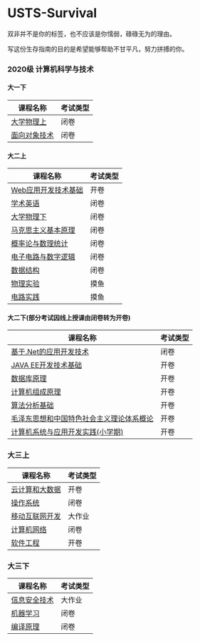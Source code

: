 # USTS-Survival
双非并不是你的标签，也不应该是你懦弱，碌碌无为的理由。

写这份生存指南的目的是希望能够帮助不甘平凡，努力拼搏的你。

### 2020级 计算机科学与技术

#### 大一下
| 课程名称  | 考试类型 |
|-------|------------------------------|
| [大学物理上](https://github.com/sherlcok314159/USTS-Survival/tree/main/2021%E6%98%A5/%E5%A4%A7%E5%AD%A6%E7%89%A9%E7%90%86%E4%B8%8A)| 闭卷|
| [面向对象技术](https://github.com/sherlcok314159/USTS-Survival/blob/main/2021%E6%98%A5/%E9%9D%A2%E5%90%91%E5%AF%B9%E8%B1%A1%E6%8A%80%E6%9C%AF/%E8%80%83%E9%A2%98.md)| 闭卷|

#### 大二上
| 课程名称  | 考试类型 |
|-------|------------------------------|
| [Web应用开发技术基础](https://github.com/sherlcok314159/USTS-Survival/tree/main/2021%E7%A7%8B/Web%E5%BA%94%E7%94%A8%E4%B8%8E%E5%BC%80%E5%8F%91) | 开卷|
| [学术英语](https://github.com/sherlcok314159/USTS-Survival/tree/main/2021%E7%A7%8B/%E5%AD%A6%E6%9C%AF%E8%8B%B1%E8%AF%AD)| 闭卷|
| [大学物理下](https://github.com/sherlcok314159/USTS-Survival/blob/main/2021%E7%A7%8B/%E5%A4%A7%E5%AD%A6%E7%89%A9%E7%90%86%E4%B8%8B/x.md) | 闭卷|
| [马克思主义基本原理](https://github.com/sherlcok314159/USTS-Survival/tree/main/2021%E7%A7%8B/%E9%A9%AC%E5%85%8B%E6%80%9D%E4%B8%BB%E4%B9%89%E5%9F%BA%E6%9C%AC%E5%8E%9F%E7%90%86)  |闭卷  | 
| [概率论与数理统计](https://github.com/sherlcok314159/USTS-Survival/blob/main/2021%E7%A7%8B/%E6%A6%82%E7%8E%87%E8%AE%BA%E4%B8%8E%E6%95%B0%E7%90%86%E7%BB%9F%E8%AE%A1/%E8%AF%BE%E7%A8%8B%E5%BB%BA%E8%AE%AE.md) | 闭卷 |
| [电子电路与数字逻辑](https://github.com/sherlcok314159/USTS-Survival/tree/main/2021%E7%A7%8B/%E7%94%B5%E5%AD%90%E7%94%B5%E8%B7%AF%E4%B8%8E%E6%95%B0%E5%AD%97%E9%80%BB%E8%BE%91) | 闭卷 |
| [数据结构](https://github.com/sherlcok314159/USTS-Survival/tree/main/2021%E7%A7%8B/%E6%95%B0%E6%8D%AE%E7%BB%93%E6%9E%84) | 闭卷 |
| [物理实验](https://github.com/sherlcok314159/USTS-Survival/blob/main/2021%E7%A7%8B/%E7%89%A9%E7%90%86%E5%AE%9E%E9%AA%8C/%E5%8F%82%E8%80%83%E6%95%B0%E6%8D%AE.md) | 摸鱼 |
| [电路实践](https://github.com/sherlcok314159/USTS-Survival/blob/main/2021%E7%A7%8B/%E7%94%B5%E8%B7%AF%E5%AE%9E%E8%B7%B5/%E5%8F%82%E8%80%83%E6%95%B0%E6%8D%AE.md) | 摸鱼 |

#### 大二下(部分考试因线上授课由闭卷转为开卷)
| 课程名称  | 考试类型 |
|-------|------------------------------|
| [基于.Net的应用开发技术](https://github.com/sherlcok314159/USTS-Survival/tree/main/2022%E6%98%A5/%E5%9F%BA%E4%BA%8E.Net%E7%9A%84%E5%BA%94%E7%94%A8%E5%BC%80%E5%8F%91%E6%8A%80%E6%9C%AF) | 闭卷|
| [JAVA EE开发技术基础](https://github.com/sherlcok314159/USTS-Survival/blob/main/2022%E6%98%A5/JAVA%20EE%E5%BC%80%E5%8F%91%E6%8A%80%E6%9C%AF%E5%9F%BA%E7%A1%80/%E5%AD%A6%E4%B9%A0%E5%BB%BA%E8%AE%AE.md) | 开卷|
| [数据库原理](https://github.com/sherlcok314159/USTS-Survival/blob/main/2022%E6%98%A5/%E6%95%B0%E6%8D%AE%E5%BA%93%E5%8E%9F%E7%90%86/%E5%BB%BA%E8%AE%AE.md) | 开卷|
| [计算机组成原理](https://github.com/sherlcok314159/USTS-Survival/blob/main/2022%E6%98%A5/%E8%AE%A1%E7%AE%97%E6%9C%BA%E7%BB%84%E6%88%90%E5%8E%9F%E7%90%86/%E5%AD%A6%E4%B9%A0%E5%BB%BA%E8%AE%AE.md) | 开卷|
| [算法分析基础](https://github.com/sherlcok314159/USTS-Survival/tree/main/2022%E6%98%A5/%E7%AE%97%E6%B3%95%E5%88%86%E6%9E%90%E5%9F%BA%E7%A1%80) | 开卷|
| [毛泽东思想和中国特色社会主义理论体系概论](https://github.com/sherlcok314159/USTS-Survival/tree/main/2022%E6%98%A5/%E6%AF%9B%E6%B3%BD%E4%B8%9C%E6%80%9D%E6%83%B3%E5%92%8C%E4%B8%AD%E5%9B%BD%E7%89%B9%E8%89%B2%E7%A4%BE%E4%BC%9A%E4%B8%BB%E4%B9%89%E7%90%86%E8%AE%BA%E4%BD%93%E7%B3%BB%E6%A6%82%E8%AE%BA) | 开卷|
| [计算机系统与应用开发实践(小学期)](https://github.com/sherlcok314159/USTS-Survival/blob/main/2022%E6%98%A5/%E8%AE%A1%E7%AE%97%E6%9C%BA%E7%B3%BB%E7%BB%9F%E4%B8%8E%E5%BA%94%E7%94%A8%E5%BC%80%E5%8F%91%E5%AE%9E%E8%B7%B5/%E5%BB%BA%E8%AE%AE.md) | 开卷|

### 大三上
| 课程名称  | 考试类型 |
|-------|------------------------------|
| [云计算和大数据](2022秋/云计算和大数据)| 开卷|
| [操作系统](2022秋/操作系统)| 闭卷|
| [移动互联网开发](2022秋/移动互联网开发/建议.md)| 大作业|
| [计算机网络](2022秋/计算机网络/建议.md)| 闭卷|
| [软件工程](2022秋/软件工程/建议.md)| 开卷|

### 大三下
| 课程名称  | 考试类型 |
|-------|------------------------------|
| [信息安全技术](2023春/信息安全技术/建议.md)| 大作业|
| [机器学习](2023春/机器学习/建议.md)| 闭卷|
| [编译原理](2023春/编译原理/建议.md)| 闭卷|
